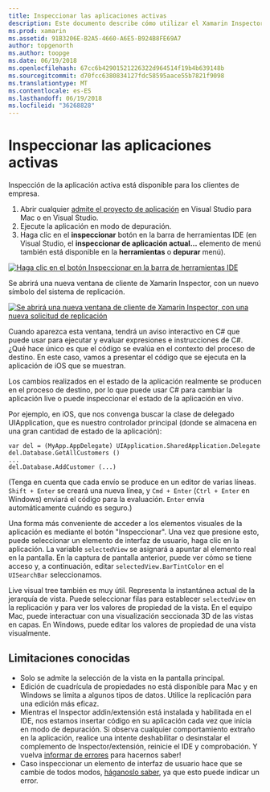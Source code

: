 ```yaml
---
title: Inspeccionar las aplicaciones activas
description: Este documento describe cómo utilizar el Xamarin Inspector para inspeccionar las aplicaciones. También se describen las limitaciones de la herramienta de Xamarin Inspector.
ms.prod: xamarin
ms.assetid: 91B3206E-B2A5-4660-A6E5-B924B8FE69A7
author: topgenorth
ms.author: toopge
ms.date: 06/19/2018
ms.openlocfilehash: 67cc6b42901521226322d964514f19b4b639148b
ms.sourcegitcommit: d70fcc6380834127fdc58595aace55b7821f9098
ms.translationtype: MT
ms.contentlocale: es-ES
ms.lasthandoff: 06/19/2018
ms.locfileid: "36268828"
---
```

# <a name="inspecting-live-applications"></a>Inspeccionar las aplicaciones activas

Inspección de la aplicación activa está disponible para los clientes de empresa.

1. Abrir cualquier [admite el proyecto de aplicación](~/tools/inspector/install.md#supported-platforms) en Visual Studio para Mac o en Visual Studio.
1. Ejecute la aplicación en modo de depuración.
1. Haga clic en el **inspeccionar** botón en la barra de herramientas IDE (en Visual Studio, el **inspeccionar de aplicación actual...**  elemento de menú también está disponible en la **herramientas** o **depurar** menú).

[![](inspect-images/mac-heres-the-button.png "Haga clic en el botón Inspeccionar en la barra de herramientas IDE")](inspect-images/mac-heres-the-button.png#lightbox)

Se abrirá una nueva ventana de cliente de Xamarin Inspector, con un nuevo símbolo del sistema de replicación.

[![](inspect-images/inspector-0.7.0-map-inspect-small.png "Se abrirá una nueva ventana de cliente de Xamarin Inspector, con una nueva solicitud de replicación")](inspect-images/inspector-0.7.0-map-inspect.png#lightbox)

Cuando aparezca esta ventana, tendrá un aviso interactivo en C# que puede usar para ejecutar y evaluar expresiones e instrucciones de C#. ¿Qué hace único es que el código se evalúa en el contexto del proceso de destino. En este caso, vamos a presentar el código que se ejecuta en la aplicación de iOS que se muestran.

Los cambios realizados en el estado de la aplicación realmente se producen en el proceso de destino, por lo que puede usar C# para cambiar la aplicación live o puede inspeccionar el estado de la aplicación en vivo.

Por ejemplo, en iOS, que nos convenga buscar la clase de delegado UIApplication, que es nuestro controlador principal (donde se almacena en una gran cantidad de estado de la aplicación):

    var del = (MyApp.AppDelegate) UIApplication.SharedApplication.Delegate
    del.Database.GetAllCustomers ()
    ...
    del.Database.AddCustomer (...)

(Tenga en cuenta que cada envío se produce en un editor de varias líneas. `Shift + Enter` se creará una nueva línea, y `Cmd + Enter` (`Ctrl + Enter` en Windows) enviará el código para la evaluación. `Enter` envía automáticamente cuándo es seguro.)

Una forma más conveniente de acceder a los elementos visuales de la aplicación es mediante el botón "Inspeccionar". Una vez que presione esto, puede seleccionar un elemento de interfaz de usuario, haga clic en la aplicación. La variable `selectedView` se asignará a apuntar al elemento real en la pantalla. En la captura de pantalla anterior, puede ver cómo se tiene acceso y, a continuación, editar `selectedView.BarTintColor` en el `UISearchBar` seleccionamos.

Live visual tree también es muy útil. Representa la instantánea actual de la jerarquía de vista. Puede seleccionar filas para establecer `selectedView` en la replicación y para ver los valores de propiedad de la vista. En el equipo Mac, puede interactuar con una visualización seccionada 3D de las vistas en capas. En Windows, puede editar los valores de propiedad de una vista visualmente.

## <a name="known-limitations"></a>Limitaciones conocidas

 - Solo se admite la selección de la vista en la pantalla principal.
 - Edición de cuadrícula de propiedades no está disponible para Mac y en Windows se limita a algunos tipos de datos. Utilice la replicación para una edición más eficaz.
 - Mientras el Inspector addin/extensión está instalada y habilitada en el IDE, nos estamos insertar código en su aplicación cada vez que inicia en modo de depuración. Si observa cualquier comportamiento extraño en la aplicación, realice una intente deshabilitar o desinstalar el complemento de Inspector/extensión, reinicie el IDE y comprobación. Y vuelva [informar de errores](~/tools/inspector/install.md#reporting-bugs) para hacernos saber!
 - Caso inspeccionar un elemento de interfaz de usuario hace que se cambie de todos modos, [háganoslo saber](~/tools/inspector/install.md#reporting-bugs), ya que esto puede indicar un error.

